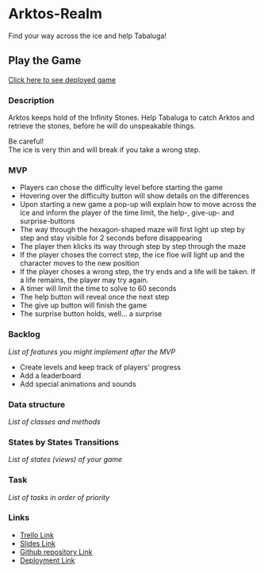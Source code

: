 # Arktos-Realm
Find your way across the ice and help Tabaluga!

## Play the Game 

[Click here to see deployed game](url)

### Description
Arktos keeps hold of the Infinity Stones. Help Tabaluga to catch Arktos and retrieve the stones, before he will do unspeakable things.

Be careful!<br>
The ice is very thin and will break if you take a wrong step.


### MVP
- Players can chose the difficulty level before starting the game
- Hovering over the difficulty button will show details on the differences
- Upon starting a new game a pop-up will explain how to move across the ice and inform the player of the time limit, the help-, give-up- and surprise-buttons 
- The way through the hexagon-shaped maze will first light up step by step and stay visible for 2 seconds before disappearing
- The player then klicks its way through step by step through the maze
- If the player choses the correct step, the ice floe will light up and the character moves to the new position
- If the player choses a wrong step, the try ends and a life will be taken. If a life remains, the player may try again.
- A timer will limit the time to solve to 60 seconds
- The help button will reveal once the next step
- The give up button will finish the game
- The surprise button holds, well... a surprise



### Backlog
_List of features you might implement after the MVP_
 - Create levels and keep track of players' progress
 - Add a leaderboard
 - Add special animations and sounds

### Data structure
_List of classes and methods_


### States by States Transitions
_List of states (views) of your game_


### Task
_List of tasks in order of priority_


### Links

- [Trello Link](https://trello.com)
- [Slides Link](http://slides.com)
- [Github repository Link](https://github.com/PrincessLeia804/Arktos-Realm.git)
- [Deployment Link](http://github.com)